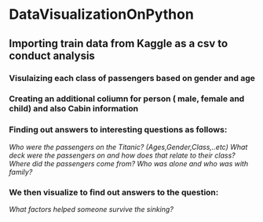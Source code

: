 # DataVisualizationOnPython
## Importing train data from Kaggle as a csv to conduct analysis
### Visulaizing each class of passengers based on gender and age
### Creating an additional coliumn for person ( male, female and child) and also Cabin information
### Finding out answers to interesting questions as follows:
*Who were the passengers on the Titanic? (Ages,Gender,Class,..etc)*
*What deck were the passengers on and how does that relate to their class?*
*Where did the passengers come from?*
*Who was alone and who was with family?*
### We then visualize to find out answers to the question:
*What factors helped someone survive the sinking?*

